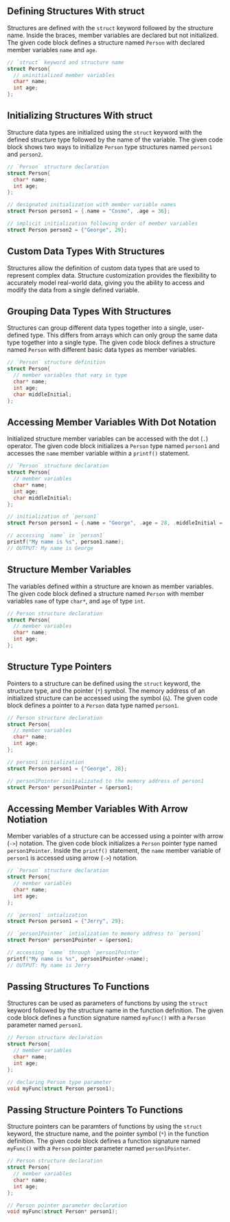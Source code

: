 ## Defining Structures With struct

Structures are defined with the `struct` keyword followed by the structure name. Inside the braces, member variables are declared but not initialized. The given code block defines a structure named `Person` with declared member variables `name` and `age`.

```c
// `struct` keyword and structure name
struct Person{
  // uninitialized member variables
  char* name;
  int age;
};
```

## Initializing Structures With struct

Structure data types are initialized using the `struct` keyword with the defined structure type followed by the name of the variable. The given code block shows two ways to initialize `Person` type structures named `person1` and `person2`.

```c
// `Person` structure declaration
struct Person{
  char* name;
  int age;
};

// designated initialization with member variable names
struct Person person1 = {.name = "Cosmo", .age = 36};

// implicit initialization following order of member variables
struct Person person2 = {"George", 29};
```

## Custom Data Types With Structures

Structures allow the definition of custom data types that are used to represent complex data. Structure customization provides the flexibility to accurately model real-world data, giving you the ability to access and modify the data from a single defined variable.

## Grouping Data Types With Structures

Structures can group different data types together into a single, user-defined type. This differs from arrays which can only group the same data type together into a single type. The given code block defines a structure named `Person` with different basic data types as member variables.

```c
// `Person` structure definition
struct Person{
  // member variables that vary in type
  char* name;
  int age;
  char middleInitial;
};
```

## Accessing Member Variables With Dot Notation

Initialized structure member variables can be accessed with the dot (`.`) operator. The given code block initializes a `Person` type named `person1` and accesses the `name` member variable within a `printf()` statement.

```c
// `Person` structure declaration
struct Person{
  // member variables
  char* name;
  int age;
  char middleInitial;
};

// initialization of `person1`
struct Person person1 = {.name = "George", .age = 28, .middleInitial = "C"};

// accessing `name` in `person1`
printf("My name is %s", person1.name);
// OUTPUT: My name is George
```

## Structure Member Variables

The variables defined within a structure are known as member variables. The given code block defined a structure named `Person` with member variables `name` of type `char*`, and `age` of type `int`.

```c
// Person structure declaration
struct Person{
  // member variables
  char* name;
  int age;
};
```

## Structure Type Pointers

Pointers to a structure can be defined using the `struct` keyword, the structure type, and the pointer (`*`) symbol. The memory address of an initialized structure can be accessed using the symbol (`&`). The given code block defines a pointer to a `Person` data type named `person1`.

```c
// Person structure declaration
struct Person{
  // member variables
  char* name;
  int age;
};

// person1 initialization
struct Person person1 = {"George", 28};

// person1Pointer initializated to the memory address of person1
struct Person* person1Pointer = &person1;
```

## Accessing Member Variables With Arrow Notiation

Member variables of a structure can be accessed using a pointer with arrow (`->`) notation. The given code block initializes a `Person` pointer type named `person1Pointer`. Inside the `printf()` statement, the `name` member variable of `person1` is accessed using arrow (`->`) notation.

```c
// `Person` structure declaration
struct Person{
  // member variables
  char* name;
  int age;
};

// `person1` intialization
struct Person person1 = {"Jerry", 29};

// `person1Pointer` intialization to memory address to `person1`
struct Person* person1Pointer = &person1;

// accessing `name` through `person1Pointer`
printf("My name is %s", person1Pointer->name);
// OUTPUT: My name is Jerry
```

## Passing Structures To Functions

Structures can be used as parameters of functions by using the `struct` keyword followed by the structure name in the function definition. The given code block defines a function signature named `myFunc()` with a `Person` parameter named `person1`.

```c
// Person structure declaration
struct Person{
  // member variables
  char* name;
  int age;
};

// declaring Person type parameter
void myFunc(struct Person person1);

```

## Passing Structure Pointers To Functions

Structure pointers can be paramters of functions by using the `struct` keyword, the structure name, and the pointer symbol (`*`) in the function definition. The given code block defines a function signature named `myFunc()` with a `Person` pointer parameter named `person1Pointer`.

```c
// Person structure declaration
struct Person{
  // member variables
  char* name;
  int age;
};

// Person pointer parameter declaration
void myFunc(struct Person* person1);
```
